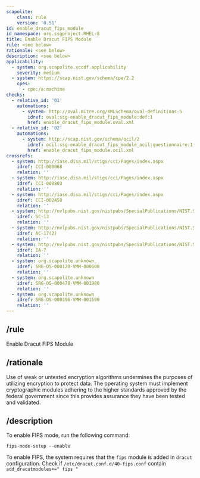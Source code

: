 ```yaml
---
scapolite:
    class: rule
    version: '0.51'
id: enable_dracut_fips_module
id_namespace: org.ssgproject.RHEL-8
title: Enable Dracut FIPS Module
rule: <see below>
rationale: <see below>
description: <see below>
applicability:
  - system: org.scapolite.xccdf.applicability
    severity: medium
  - system: https://scap.nist.gov/schema/cpe/2.2
    cpes:
      - cpe:/a:machine
checks:
  - relative_id: '01'
    automations:
      - system: http://oval.mitre.org/XMLSchema/oval-definitions-5
        idref: oval:ssg-enable_dracut_fips_module:def:1
        href: enable_dracut_fips_module.oval.xml
  - relative_id: '02'
    automations:
      - system: http://scap.nist.gov/schema/ocil/2
        idref: ocil:ssg-enable_dracut_fips_module_ocil:questionnaire:1
        href: enable_dracut_fips_module.ocil.xml
crossrefs:
  - system: http://iase.disa.mil/stigs/cci/Pages/index.aspx
    idref: CCI-000068
    relation: ''
  - system: http://iase.disa.mil/stigs/cci/Pages/index.aspx
    idref: CCI-000803
    relation: ''
  - system: http://iase.disa.mil/stigs/cci/Pages/index.aspx
    idref: CCI-002450
    relation: ''
  - system: http://nvlpubs.nist.gov/nistpubs/SpecialPublications/NIST.SP.800-53r4.pdf
    idref: SC-13
    relation: ''
  - system: http://nvlpubs.nist.gov/nistpubs/SpecialPublications/NIST.SP.800-53r4.pdf
    idref: AC-17(2)
    relation: ''
  - system: http://nvlpubs.nist.gov/nistpubs/SpecialPublications/NIST.SP.800-53r4.pdf
    idref: IA-7
    relation: ''
  - system: org.scapolite.unknown
    idref: SRG-OS-000120-VMM-000600
    relation: ''
  - system: org.scapolite.unknown
    idref: SRG-OS-000478-VMM-001980
    relation: ''
  - system: org.scapolite.unknown
    idref: SRG-OS-000396-VMM-001590
    relation: ''
---
```



## /rule

Enable Dracut FIPS Module

## /rationale

Use
of weak or untested encryption algorithms undermines the purposes of
utilizing encryption to protect data. The operating system must
implement cryptographic modules adhering to the higher standards
approved by the federal government since this provides assurance they
have been tested and validated.

## /description

To
enable FIPS mode, run the following command:

``` 
fips-mode-setup --enable
```

To enable FIPS, the system requires that the `fips` module is added in
`dracut` configuration. Check if `/etc/dracut.conf.d/40-fips.conf`
contain `add_dracutmodules+=" fips "`
